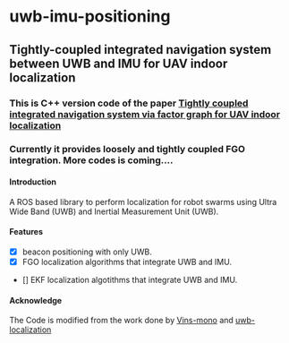 # uwb-imu-positioning
## Tightly-coupled integrated navigation system between UWB and IMU for UAV indoor localization
### This is C++ version code of the paper [Tightly coupled integrated navigation system via factor graph for UAV indoor localization](https://www.sciencedirect.com/science/article/pii/S127096382031052X) 
### Currently it provides loosely and tightly coupled FGO integration. More codes is coming....

#### Introduction
A ROS based library to perform localization for robot swarms using Ultra Wide Band (UWB) and Inertial Measurement Unit (UWB).


#### Features
- [x] beacon positioning with only UWB.
- [x] FGO localization algorithms that integrate UWB and IMU.
- [] EKF localization algotithms that integrate UWB and IMU.


#### Acknowledge
The Code is modified from the work done by [Vins-mono](https://github.com/HKUST-Aerial-Robotics/VINS-Mono) and [uwb-localization](https://github.com/lijx10/uwb-localization)
